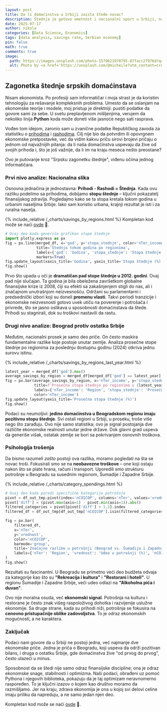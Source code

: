 ```yaml
---
layout: post
title: Da li domaćinstva u Srbiji zaista štede novac?
description: Štednja je gotovo umetnost i nacionalni sport u Srbiji, nastao iz potreba i iskustava prethodnih generacija.
date: 2025-07-17
author: nikola
categories: [Data Science, Economics]
tags: [data analysis, savings rate, Serbian economy]
pin: false
math: true
comments: true
image:
  path: https://images.unsplash.com/photo-1579621970795-87facc2f976d?q=80&w=1170&auto=format&fit=crop&ixlib=rb-4.1.0&ixid=M3wxMjA3fDB8MHxwaG90by1wYWdlfHx8fGVufDB8fHx8fA%3D%3D
  alt: Photo by <a href='https://unsplash.com/@micheile?utm_content=creditCopyText&utm_medium=referral&utm_source=unsplash'>micheile henderson</a> on <a href='https://unsplash.com/photos/green-plant-in-clear-glass-vase-ZVprbBmT8QA?utm_content=creditCopyText&utm_medium=referral&utm_source=unsplash'>Unsplash</a>
---
```


## Zagonetka štednje srpskih domaćinstava

Nisam ekonomista. Po profesiji sam informatičar i moja strast je da koristim tehnologiju za rešavanje kompleksnih problema. Umesto da se oslanjam na ekonomske teorije i modele, moj pristup je direktniji: pustiti podatke da govore sami za sebe. U svetu preplavljenom mišljenjima, verujem da nekoliko linija **Python** koda može doneti više jasnoće nego sati rasprava.

Vođen tom idejom, zaronio sam u zvanične podatke Republičkog zavoda za statistiku o [prihodima](https://opendata.stat.gov.rs/data/WcfJsonRestService.Service1.svc/dataset/010101IND01/3/csv) i [rashodima](https://opendata.stat.gov.rs/data/WcfJsonRestService.Service1.svc/dataset/010201IND01/3/csv). Cilj nije bio da potvrdim ili opovrgnem ekonomske pretpostavke, već da vidim kakvu priču sirovi brojevi pričaju o jednom od najvažnijih pitanja: da li naša domaćinstva uspevaju da žive od svojih prihoda i, što je još važnije, da li im na kraju meseca nešto preostane?

Ovo je putovanje kroz "Srpsku zagonetku štednje", viđenu očima jednog informatičara.

### Prvi nivo analize: Nacionalna slika

Osnovna jednačina je jednostavna: **Prihodi - Rashodi = Štednja**. Kada ovu razliku podelimo sa prihodima, dobijamo **stopu štednje** – ključni pokazatelj finansijskog zdravlja. Pogledajmo kako se ta stopa kretala tokom godina u urbanim naseljima Srbije. Iako sam koristio urbana, krajnji rezultat je isti i za ruralna naselja.

{% include_relative /_charts/savings_by_regions.html %} 
Kompletan kod može se naći [ovde][github-repo] 🔗.
```python
# Ovaj deo koda generiše grafikon stope štednje
import plotly.express as px
fig = px.line(merged_df, x='god', y='stopa_stednje', color='nTer_income',
              title='Štednja tokom godina po regionima',
              labels={'god': 'Godina', 'stopa_stednje': 'Stopa štednje (%)', 'nTer_income': 'Region'},
              markers=True)
fig.update_layout(xaxis_title='Godina', yaxis_title='Stopa štednje (%)')
fig.show()
```

Prvo što upada u oči je **dramatičan pad stope štednje u 2012. godini**. Ovaj pad nije slučajan. Ta godina je bila obeležena završetkom globalne finansijske krize iz 2008, čiji su efekti sa zakašnjenjem stigli do nas, ali i značajnom unutrašnjom neizvesnošću. Održani su parlamentarni i predsednički izbori koji su doneli **promenu vlasti**. Takvi periodi tranzicije i ekonomske neizvesnosti gotovo uvek utiču na poverenje i potrošača i privrede, što se jasno oslikava u sposobnosti domaćinstava da štede. Prihodi su stagnirali, dok su troškovi nastavili da rastu.

### Drugi nivo analize: Beograd protiv ostatka Srbije

Međutim, nacionalni prosek je samo deo priče. On često maskira fundamentalne razlike koje postoje unutar zemlje. Analiza prosečne stope štednje po regionima za poslednju dostupnu godinu (2024) otkriva jednu surovu istinu.

{% include_relative /_charts/savings_by_regions_last_year.html %}

```python
latest_year = merged_df['god'].max()
average_savings_by_region = merged_df[merged_df['god'] == latest_year].groupby('nTer_income')['stopa_stednje'].mean().reset_index()
fig = px.bar(average_savings_by_region, x='nTer_income', y='stopa_stednje',
             title=f'Prosečna stopa štednje po regionima u {latest_year}',
             labels={'nTer_income': 'Region', 'stopa_stednje': 'Prosečna stopa štednje (%)'},
             color='nTer_income')
fig.update_layout(yaxis_title='Prosečna stopa štednje (%)')
fig.show()
```
Podaci su neumoljivi: **jedino domaćinstva u Beogradskom regionu imaju pozitivnu stopu štednje**. Svi ostali regioni u Srbiji, u proseku, troše više nego što zarađuju. Ovo nije samo statistika; ovo je signal postojanja dve različite ekonomske realnosti unutar jedne države. Dok glavni grad uspeva da generiše višak, ostatak zemlje se bori sa pokrivanjem osnovnih troškova.

### Psihologija trošenja

Da bismo razumeli *zašto* postoji ova razlika, moramo pogledati na šta se novac troši. Fokusirali smo se na **neobavezne troškove** – one koji ostaju nakon što se plate hrana, računi i transport. Uporedili smo strukturu potrošnje u Beogradu sa susednim regionom, Šumadije i Zapadne Srbije.

{% include_relative /_charts/category_spendings.html %}

```python
# Ovaj deo koda poredi specifične kategorije potrošnje
pivot = df_out_tmp.pivot(index='nCOICOP', columns='nTer', values='vrednost')
pivot['diff'] = (pivot.max(axis=1) - pivot.min(axis=1)).abs()
filtered_categories = pivot[pivot['diff'] > 1.2].index
filtered_df = df_out_tmp[df_out_tmp['nCOICOP'].isin(filtered_categories)]

fig = px.bar(
    filtered_df,
    x='nTer',
    y='vrednost',
    color='nCOICOP',
    barmode='group',
    title='Značajne razlike u potrošnji (Beograd vs. Šumadija i Zapadna Srbija) u 2024.',
    labels={'nTer': 'Region', 'vrednost': 'Udeo u potrošnji (%)', 'nCOICOP': 'Kategorija'}
)
fig.show()
```
Rezultati su fascinantni. U Beogradu se primetno veći deo budžeta odvaja za kategorije kao što su **"Rekreacija i kultura"** i **"Restorani i hoteli"**. U regionu Šumadije i Zapadne Srbije, veći udeo odlazi na **"Alkoholna pića i duvan"**.

Ovo nije moralna osuda, već **ekonomski signal**. Potrošnja na kulturu i restorane je često znak višeg raspoloživog dohotka i razvijenije uslužne ekonomije. Sa druge strane, kada su prihodi niži, potrošnja se fokusira na **cenovno pristupačnije oblike zadovoljstva**. To je odraz ekonomskih mogućnosti, a ne karaktera.

### Zaključak

Podaci nam govore da u Srbiji ne postoji jedna, već najmanje dve ekonomske priče. Jedna je priča o Beogradu, koji uspeva da održi pozitivan bilans, i druga o ostatku Srbije, gde domaćinstva žive "od prvog do prvog", često ulazeći u minus.

Sposobnost da se štedi nije samo odraz finansijske discipline; ona je odraz ekonomske snage, stabilnosti i optimizma. Naši podaci, obrađeni uz pomoć Pythona i njegovih biblioteka, pokazuju da je taj optimizam neravnomerno raspoređen. To je ključni izazov o kojem kao društvo moramo da razmišljamo. Jer na kraju, zdrava ekonomija je ona u kojoj svi delovi celine imaju priliku da napreduju, a ne samo jedan njen deo.

Kompletan kod može se naći [ovde][github-repo] 🔗.

[github-repo]: https://github.com/GolubovicNikola/blog-jupyter-notebooks/blob/main/da-li-srpska-domacinstva-stede.ipynb "Pogledaj kod na GitHub-u"
